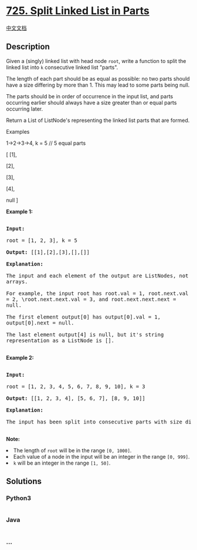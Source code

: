 # [725. Split Linked List in Parts](https://leetcode.com/problems/split-linked-list-in-parts)

[中文文档](/solution/0700-0799/0725.Split%20Linked%20List%20in%20Parts/README.md)

## Description

<p>Given a (singly) linked list with head node <code>root</code>, write a function to split the linked list into <code>k</code> consecutive linked list "parts".

</p><p>

The length of each part should be as equal as possible: no two parts should have a size differing by more than 1. This may lead to some parts being null.

</p><p>

The parts should be in order of occurrence in the input list, and parts occurring earlier should always have a size greater than or equal parts occurring later.

</p><p>

Return a List of ListNode's representing the linked list parts that are formed.

</p>

Examples

1->2->3->4, k = 5 // 5 equal parts

[ [1],

[2],

[3],

[4],

null ]

<p><b>Example 1:</b><br />

<pre style="white-space: pre-line">

<b>Input:</b> 

root = [1, 2, 3], k = 5

<b>Output:</b> [[1],[2],[3],[],[]]

<b>Explanation:</b>

The input and each element of the output are ListNodes, not arrays.

For example, the input root has root.val = 1, root.next.val = 2, \root.next.next.val = 3, and root.next.next.next = null.

The first element output[0] has output[0].val = 1, output[0].next = null.

The last element output[4] is null, but it's string representation as a ListNode is [].

</pre>

</p>

<p><b>Example 2:</b><br />

<pre>

<b>Input:</b> 

root = [1, 2, 3, 4, 5, 6, 7, 8, 9, 10], k = 3

<b>Output:</b> [[1, 2, 3, 4], [5, 6, 7], [8, 9, 10]]

<b>Explanation:</b>

The input has been split into consecutive parts with size difference at most 1, and earlier parts are a larger size than the later parts.

</pre>

</p>

<p><b>Note:</b>

<li>The length of <code>root</code> will be in the range <code>[0, 1000]</code>.</li>

<li>Each value of a node in the input will be an integer in the range <code>[0, 999]</code>.</li>

<li><code>k</code> will be an integer in the range <code>[1, 50]</code>.</li>

</p>

## Solutions

<!-- tabs:start -->

### **Python3**

```python

```

### **Java**

```java

```

### **...**

```

```

<!-- tabs:end -->
